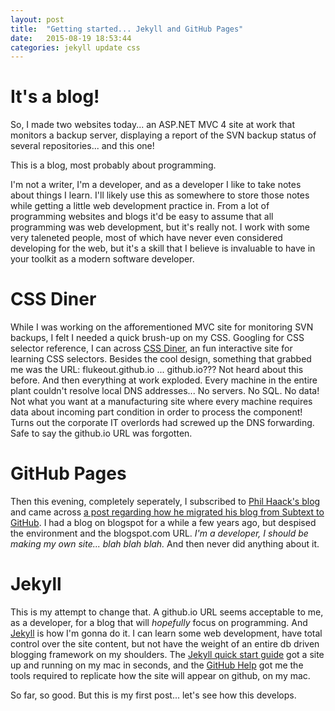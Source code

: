 ```yaml
---
layout: post
title:  "Getting started... Jekyll and GitHub Pages"
date:   2015-08-19 18:53:44
categories: jekyll update css
---
```

# It's a blog!
So, I made two websites today... an ASP.NET MVC 4 site at work that monitors a backup server, displaying a report of the SVN backup status of several repositories... and this one!

This is a blog, most probably about programming.

I'm not a writer, I'm a developer, and as a developer I like to take notes about things I learn. I'll likely use this as somewhere to store those notes while getting a little web development practice in. From a lot of programming websites and blogs it'd be easy to assume that all programming was web development, but it's really not. I work with some very taleneted people, most of which have never even considered developing for the web, but it's a skill that I believe is invaluable to have in your toolkit as a modern software developer. 

# CSS Diner

[css-diner]: http://flukeout.github.io
While I was working on the afforementioned MVC site for monitoring SVN backups, I felt I needed a quick brush-up on my CSS. Googling for CSS selector reference, I can across [CSS Diner][css-diner], an fun interactive site for learning CSS selectors. Besides the cool design, something that grabbed me was the URL: flukeout.github.io ... github.io??? Not heard about this before. And then everything at work exploded. Every machine in the entire plant couldn't resolve local DNS addresses... No servers. No SQL. No data! Not what you want at a manufacturing site where every machine requires data about incoming part condition in order to process the component! Turns out the corporate IT overlords had screwed up the DNS forwarding. Safe to say the github.io URL was forgotten.

# GitHub Pages

[haacked]:        http://haacked.com
[haacked-jekyll]: http://haacked.com/archive/2013/12/02/dr-jekyll-and-mr-haack/
Then this evening, completely seperately, I subscribed to [Phil Haack's blog][haacked] and came across [a post regarding how he migrated his blog from Subtext to GitHub][haacked-jekyll]. I had a blog on blogspot for a while a few years ago, but despised the environment and the blogspot.com URL. *I'm a developer, I should be making my own site... blah blah blah.* And then never did anything about it.

# Jekyll

[jekyll]:      http://jekyllrb.com/
[jekyll-qs]:   http://jekyllrb.com/docs/quickstart/
[github-help]: https://help.github.com/articles/using-jekyll-with-pages/
This is my attempt to change that. A github.io URL seems acceptable to me, as a developer, for a blog that will *hopefully* focus on programming. And [Jekyll][jekyll] is how I'm gonna do it. I can learn some web development, have total control over the site content, but not have the weight of an entire db driven blogging framework on my shoulders. The [Jekyll quick start guide][jekyll-qs] got a site up and running on my mac in seconds, and the [GitHub Help][github-help] got me the tools required to replicate how the site will appear on github, on my mac.

So far, so good. But this is my first post... let's see how this develops.